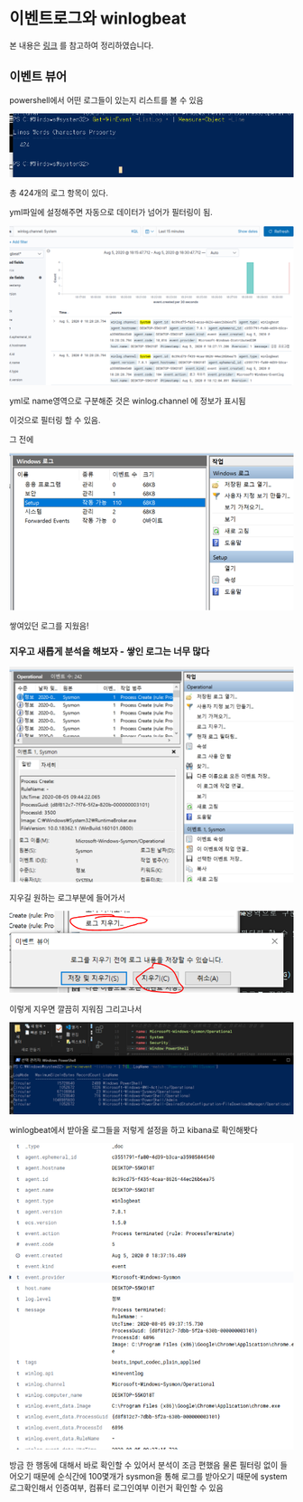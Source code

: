 # 이벤트로그와 winlogbeat

본 내용은 [링크](https://www.youtube.com/watch?v=MQ1b5eyQgxE) 를 참고하여 정리하였습니다.

## 이벤트 뷰어

powershell에서 어떤 로그들이 있는지 리스트를 볼 수 있음 

![갯수](./img/12.PNG)

총 424개의 로그 항목이 있다.

yml파일에 설정해주면 자동으로 데이터가 넘어가 필터링이 됨.

![갯수](./img/13.PNG)

yml로 name영역으로 구분해준 것은 winlog.channel 에 정보가 표시됨

이것으로 필터링 할 수 있음.

그 전에

![갯수](./img/14.PNG)

쌓여있던 로그를 지웠음!

### 지우고 새롭게 분석을 해보자 - 쌓인 로그는 너무 많다

![갯수](./img/15.PNG)

지우길 원하는 로그부분에 들어가서

![갯수](./img/16.PNG)

이렇게 지우면 깔끔히 지워짐 그리고나서

![갯수](./img/17.PNG)

winlogbeat에서 받아올 로그들을 저렇게 설정을 하고 kibana로 확인해봣다

![갯수](./img/18.PNG)

방금 한 행동에 대해서 바로 확인할 수 있어서 분석이 조금 편했음 물론 필터링 없이 들어오기 때문에 순식간에 100몇개가 sysmon을 통해 로그를 받아오기 때문에 system로그확인해서 인증여부, 컴퓨터 로그인여부 이런거 확인할 수 있음
